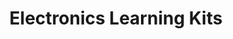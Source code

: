 ---
layout: equipment
title: Electronics Learning Kits
permalink: /docs/equipment/electronicslearningkit/
name: Keyestudio Learning Kit for Arduino 
parent: Equipment
picture: /assets/equipmentphotos/lasercutter.jpg
description: |
  Note: does not come with microcontroller (arduino, pi etc)
rate: Green
qty: 15

# Optional links (manual, SOP, etc.)
manual: https://docs.keyestudio.com/projects/KS0077-KS0078-KS0079/en/latest/ks0077,78,79.html

resources:
  - title: Arduino IDE
    link: https://www.arduino.cc/en/software
  - title: Tutorials
    link: https://docs.keyestudio.com/projects/KS0077-KS0078-KS0079/en/latest/ks0077,78,79.html
---